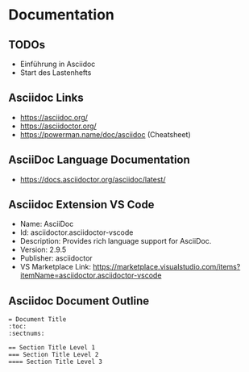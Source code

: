 # Documentation


## TODOs
- Einführung in Asciidoc
- Start des Lastenhefts


## Asciidoc Links
- https://asciidoc.org/
- https://asciidoctor.org/
- https://powerman.name/doc/asciidoc (Cheatsheet)

## AsciiDoc Language Documentation
- https://docs.asciidoctor.org/asciidoc/latest/

## Asciidoc Extension VS Code
- Name: AsciiDoc
- Id: asciidoctor.asciidoctor-vscode
- Description: Provides rich language support for AsciiDoc.
- Version: 2.9.5
- Publisher: asciidoctor
- VS Marketplace Link: https://marketplace.visualstudio.com/items?itemName=asciidoctor.asciidoctor-vscode

## Asciidoc Document Outline
```
= Document Title
:toc:
:sectnums:

== Section Title Level 1
=== Section Title Level 2
==== Section Title Level 3

```
